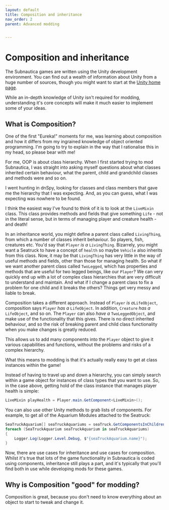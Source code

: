 ```yaml
---
layout: default
title: Composition and inheritance
nav_order: 2
parent: Advanced modding


---
```


# Composition and inheritance

The Subnautica games are written using the Unity development environment. You can find out a wealth of information about Unity from a huge number of sources, though you might want to start at the [Unity home page](https://unity.com/).

While an in-depth knowledge of Unity isn't required for modding, understanding it's core concepts will make it much easier to implement some of your ideas.

## What is Composition?

One of the first "Eureka!" moments for me, was learning about composition and how it differs from my ingrained knowledge of object oriented programming. I'm going to try to explain in the way that I rationalise this in my head, so please bear with me!

For me, OOP is about class hierarchy. When I first started trying to mod Subnautica, I was straight into asking myself questions about what classes inherited certain behaviour, what the parent, child and grandchild classes and methods were and so on.

I went hunting in dnSpy, looking for classes and class members that gave me the hierarchy that I was expecting. And, as you can guess, what I was expecting was nowhere to be found.

I think the easiest way I've found to think of it is to look at the `LiveMixin` class. This class provides methods and fields that give something `Life` - not in the literal sense, but in terms of managing player and creature health - and death!

In an inheritance world, you might define a parent class called `LivingThing`, from which a number of classes inherit behaviour. So players, fish, creatures etc. You'd say that `Player` *is a*  `LivingThing`. Bizarrely, you might want a Seatruck to have a concept of `health` so maybe `Vehicle` also inherits from this class. Now, it may be that `LivingThing` has very little in the way of useful methods and fields, other than those for managing health. So what if we want another parent class called `TwoLegged`, which has properties and methods that are useful for two legged beings, like our `Player`? We can very quickly end up with a lot of complex class hierarchies that are very difficult to understand and maintain. And what if I change a parent class to fix a problem for one child and it breaks the others? Things get very messy and liable to break.

Composition takes a different approach. Instead of `Player` *is a*`LifeObject`, composition says `Player` *has a* `LifeObject`. In addition, `Creature` *has a* `LifeObject`, and so on. The `Player` can also *have a* `TwoLeggedObject`, and make use of the functionality that this gives. There is no direct inherited behaviour, and so the risk of breaking parent and child class functionality when you make changes is greatly reduced.

This allows us to add many components into the `Player` object to give it various capabilities and functions, without the problems and risks of a complex hierarchy.

What this means to modding is that it's actually really easy to get at class instances within the game!

Instead of having to travel up and down a hierarchy, you can simply search within a game object for instances of class types that you want to use. So, in the case above, getting hold of the class instance that manages player health is simple:

```c#
LiveMixin playHealth = Player.main.GetComponent<LiveMixin>();
```

You can also use other Unity methods to grab lists of components. For example, to get all of the Aquarium Modules attached to the Seatruck:

```c#
SeaTruckAquarium[] seaTruckAquariums = seaTruck.GetComponentsInChildren<SeaTruckAquarium>();
foreach (SeaTruckAquarium seaTruckAquarium in seaTruckAquariums)
{
	Logger.Log(Logger.Level.Debug, $"{seaTruckAquarium.name}");
}
```

Now, there are use cases for inheritance and use cases for composition. Whilst it's true that lots of the game functionality in Subnautica is coded using components, inheritance still plays a part, and it's typically that you'll find both in use while developing mods for these games.

## Why is Composition "good" for modding?

Composition is great, because you don't need to know everything about an object to start to tweak and change it. 

